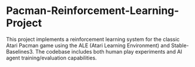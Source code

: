 # Pacman-Reinforcement-Learning-Project
This project implements a reinforcement learning system for the classic Atari Pacman game using the ALE (Atari Learning Environment) and Stable-Baselines3. The codebase includes both human play experiments and AI agent training/evaluation capabilities.
